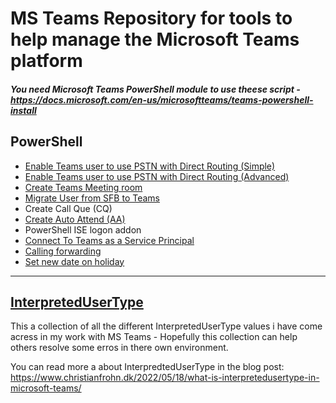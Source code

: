 # MS Teams Repository for tools to help manage the Microsoft Teams platform

##### You need Microsoft Teams PowerShell module to use theese script - https://docs.microsoft.com/en-us/microsoftteams/teams-powershell-install

## PowerShell
* [Enable Teams user to use PSTN with Direct Routing (Simple)](https://github.com/ChrFrohn/MSTeams/blob/main/EnableTeamsUser-Simple.ps1)
* [Enable Teams user to use PSTN with Direct Routing (Advanced)](https://github.com/ChrFrohn/MSTeams-PhoneNumberMgmt)
* [Create Teams Meeting room](https://github.com/ChrFrohn/MSTeams/blob/main/CreateTeamsMeetingRoom.ps1)
* [Migrate User from SFB to Teams](https://github.com/ChrFrohn/MSTeams/blob/main/MigrateUserFromSFBtoTeams.ps1)
* Create Call Que (CQ)
* [Create Auto Attend (AA)](https://github.com/ChrFrohn/MSTeams/blob/main/CreateAutoAttendant(AA).ps1)
* PowerShell ISE logon addon
* [Connect To Teams as a Service Principal](https://github.com/ChrFrohn/MSTeams/blob/main/ConnectToTeams-ServicePrincipal.ps1)
* [Calling forwarding](https://github.com/ChrFrohn/MSTeams/blob/main/Callforwarding.Ps1)
* [Set new date on holiday](https://github.com/ChrFrohn/MSTeams/blob/main/SetNewDateOnHolidayInTeams.ps1)

-----------------------------------------------------------------------------------------------------------------------------------------------------------------------------------

## [InterpretedUserType](https://github.com/ChrFrohn/MSTeams/tree/main/InterpretedUserType)

This a collection of all the different InterpretedUserType values i have come acress in my work with MS Teams - Hopefully this collection can help others resolve some erros in there own environment.

You can read more a about InterpredtedUserType in the blog post:
https://www.christianfrohn.dk/2022/05/18/what-is-interpretedusertype-in-microsoft-teams/

